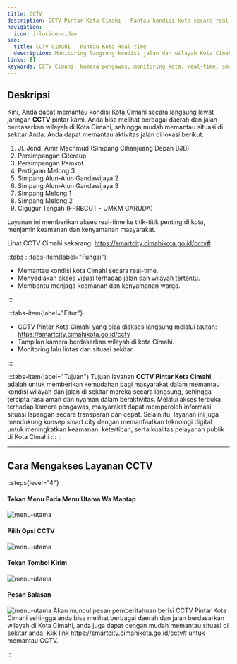 ```yaml
---
title: CCTV
description: CCTV Pintar Kota Cimahi - Pantau kondisi kota secara real-time. Akses langsung ke kamera pengawas di berbagai titik strategis.
navigation:
  icon: i-lucide-video
seo:
  title: CCTV Cimahi - Pantau Kota Real-time
  description: Monitoring langsung kondisi jalan dan wilayah Kota Cimahi. Keamanan dan kenyamanan masyarakat melalui CCTV pintar yang dapat diakses kapan saja.
links: []
keywords: CCTV Cimahi, kamera pengawas, monitoring kota, real-time, smart city, keamanan, lalu lintas, pantau jalan
---
```



## Deskripsi

Kini, Anda dapat memantau kondisi Kota Cimahi secara langsung lewat jaringan **CCTV** pintar kami. Anda bisa melihat berbagai daerah dan jalan berdasarkan wilayah di Kota Cimahi, sehingga mudah memantau situasi di sekitar Anda.
Anda dapat memantau aktivitas jalan di lokasi berikut:
1. Jl. Jend. Amir Machmud (Simpang Cihanjuang Depan BJB)
2. Persimpangan Citereup 
3. Persimpangan Pemkot 
4. Pertigaan Melong 3
5. Simpang Alun-Alun Gandawijaya 2 
6. Simpang Alun-Alun Gandawijaya 3 
7. Simpang Melong 1
8. Simpang Melong 2
9. Cigugur Tengah (FPRBCGT - UMKM GARUDA)

Layanan ini memberikan akses real-time ke titik-titik penting di kota, menjamin keamanan dan kenyamanan masyarakat.

Lihat CCTV Cimahi sekarang:
https://smartcity.cimahikota.go.id/cctv#

::tabs
:::tabs-item{label="Fungsi"}

- Memantau kondisi kota Cimahi secara real-time.
- Menyediakan akses visual terhadap jalan dan wilayah tertentu.
- Membantu menjaga keamanan dan kenyamanan warga.

:::

:::tabs-item{label="Fitur"}

- CCTV Pintar Kota Cimahi yang bisa diakses langsung melalui tautan: https://smartcity.cimahikota.go.id/cctv
- Tampilan kamera berdasarkan wilayah di kota Cimahi.
- Monitoring lalu lintas dan situasi sekitar.

:::

:::tabs-item{label="Tujuan"}
Tujuan layanan **CCTV Pintar Kota Cimahi** adalah untuk memberikan kemudahan bagi masyarakat dalam memantau kondisi wilayah dan jalan di sekitar mereka secara langsung, sehingga tercipta rasa aman dan nyaman dalam beraktivitas. Melalui akses terbuka terhadap kamera pengawas, masyarakat dapat memperoleh informasi situasi lapangan secara transparan dan cepat. Selain itu, layanan ini juga mendukung konsep smart city dengan memanfaatkan teknologi digital untuk meningkatkan keamanan, ketertiban, serta kualitas pelayanan publik di Kota Cimahi
:::
::

---


## Cara Mengakses Layanan CCTV

::steps{level="4"}

#### Tekan Menu Pada Menu Utama Wa Mantap
![menu-utama](/menu-utama.jpg)

#### Pilih Opsi CCTV
![menu-utama](/cctv/opsi.jpg)

#### Tekan Tombol Kirim
![menu-utama](/cctv/kirim.jpg)

#### Pesan Balasan
![menu-utama](/cctv/balasan.jpg)
Akan muncul pesan pemberitahuan berisi CCTV Pintar Kota
Cimahi sehingga anda bisa melihat berbagai daerah dan jalan
berdasarkan wilayah di Kota Cimahi, anda juga dapat dengan
mudah memantau situasi di sekitar anda,
Klik link https://smartcity.cimahikota.go.id/cctv# untuk
memantau CCTV.

::